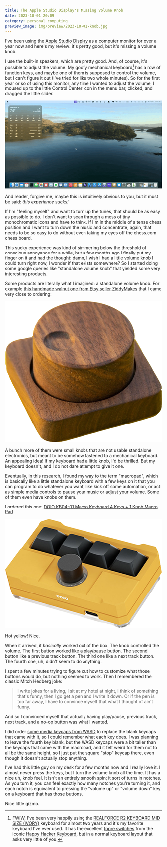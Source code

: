 ```yaml
---
title: The Apple Studio Display's Missing Volume Knob
date: 2023-10-01 20:09
category: personal computing
preview_image: img/preview/2023-10-01-knob.jpg
---
```


I've been using the [Apple Studio Display](https://www.apple.com/studio-display/) as a computer monitor for over a year now and here's my review: it's pretty good, but it's missing a volume knob.

I use the built-in speakers, which are pretty good.
And, of course, it's possible to adjust the volume.
My goofy mechanical keyboard[^1] has a row of function keys, and maybe one of them is supposed to control the volume, but I can't figure it out (I've tried for like two whole minutes).
So for the first year or so of using this monitor, any time I wanted to adjust the volume, I moused up to the little Control Center icon in the menu bar, clicked, and dragged the little slider.

[^1]: FWIW, I've been very happily using the [REALFORCE R2 KEYBOARD MID SIZE (IVORY)](https://fujitsuscannerstore.com/cg01000-291101/) keyboard for almost two years and it's my favorite keyboard I've ever used. It has the excellent [topre switches](https://hhkeyboard.us/blog/topre-switches) from the iconic [Happy Hacker Keyboard](https://hhkeyboard.us/hhkb/pro-classic), but in a normal keyboard layout that asks very little of you.

![Adjusting volume with Control Center](/img/2023-10-01-adjusting-volume-with-control-center.gif)

And reader, forgive me, maybe this is intuitively obvious to you, but it must be said: _this experience sucks!_

If I'm "feeling myself" and want to turn up the tunes, that should be as easy as possible to do. I don't want to scan through a mess of tiny monochromatic icons and have to think. If I'm in the middle of a tense chess position and I want to turn down the music and concentrate, again, that needs to be so easy to do without even taking my eyes off the chess.com chess board.

This sucky experience was kind of simmering below the threshold of conscious annoyance for a while, but a few months ago I finally put my finger on it and had the thought: damn, I wish I had a little volume knob I could turn right now, I wonder if that exists somewhere? So I started doing some google queries like "standalone volume knob" that yielded some very interesting products.

Some products are literally what I imagined: a standalone volume knob. For example [this handmade walnut one from Etsy seller ZiddyMakes](https://www.etsy.com/listing/1444626952/walnut-dial-macropad-qmkvial-easily) that I came very close to ordering: 

![Walnut knob](/img/2023-10-01-walnut-volume-knob.png)

A bunch more of them were small knobs that are not usable standalone electronics, but meant to be somehow fastened to a mechanical keyboard. An appealing idea! If my keyboard had a little knob, I'd be thrilled. But my keyboard doesn't, and I do not dare attempt to give it one.

Eventually, in this research, I found my way to the term "macropad", which is basically like a little standalone keyboard with a few keys on it that you can program to do whatever you want, like kick off some automation, or act as simple media controls to pause your music or adjust your volume. Some of them even have knobs on them.

I ordered this one: [DOIO KB04-01 Macro Keyboard 4 Keys + 1 Knob Macro Pad](https://www.whatgeek.com/products/doio-kb04-01-macro-keyboard-4-keys-1-knob-macro-pad)

![DOIO macropad](/img/2023-10-01-doio-macropad.png)

Hot yellow! Nice.

When it arrived, it _basically_ worked out of the box. The knob controlled the volume. The first button worked like a play/pause button. The second button like a previous track button. The third one like a next track button. The fourth one, uh, didn't seem to do anything.

I spent a few minutes trying to figure out how to customize what those buttons would do, but nothing seemed to work. Then I remembered the classic Mitch Hedberg joke:

> I write jokes for a living, I sit at my hotel at night, I think of something that's funny, then I go get a pen and I write it down. Or if the pen is too far away, I have to convince myself that what I thought of ain't funny.

And so I convinced myself that actually having play/pause, previous track, next track, and a no-op button was what I wanted.

I did order [some media keycaps from WASD](https://www.wasdkeyboards.com/media-shortcuts-cherry-mx-keycap-set.html) to replace the blank keycaps that came with it, so I could remember what each key does. I was planning to leave the fourth key blank, but the WASD keycaps were a bit taller than the keycaps that came with the macropad, and it felt weird for them not to all be the same height, so I just put the square "stop" keycap there, even though it doesn't actually stop anything.

I've had this little guy on my desk for a few months now and I really love it. I almost never press the keys, but I turn the volume knob all the time. It has a nice uh, knob feel. It isn't an entirely smooth spin; it sort of turns in notches. As you turn it, you can feel exactly how many notches you're turning it, and each notch is equivalent to pressing the "volume up" or "volume down" key on a keyboard that has those buttons.

Nice little gizmo.
